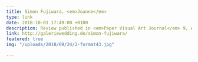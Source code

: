 ```yaml
---
title: Simon Fujiwara, <em>Joanne</em>
type: link
date: 2018-10-01 17:49:00 +0100
description: Review published in <em>Paper Visual Art Journal</em> 9, Autumn 2018
link: http://galeriewedding.de/simon-fujiwara/
featured: true
img: "/uploads/2018/09/24/2-format43.jpg"

---
```

